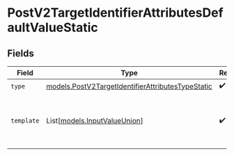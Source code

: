 # PostV2TargetIdentifierAttributesDefaultValueStatic


## Fields

| Field                                                                                                        | Type                                                                                                         | Required                                                                                                     | Description                                                                                                  | Example                                                                                                      |
| ------------------------------------------------------------------------------------------------------------ | ------------------------------------------------------------------------------------------------------------ | ------------------------------------------------------------------------------------------------------------ | ------------------------------------------------------------------------------------------------------------ | ------------------------------------------------------------------------------------------------------------ |
| `type`                                                                                                       | [models.PostV2TargetIdentifierAttributesTypeStatic](../models/postv2targetidentifierattributestypestatic.md) | :heavy_check_mark:                                                                                           | N/A                                                                                                          | static                                                                                                       |
| `template`                                                                                                   | List[[models.InputValueUnion](../models/inputvalueunion.md)]                                                 | :heavy_check_mark:                                                                                           | N/A                                                                                                          | [<br/>{<br/>"value": 5<br/>}<br/>]                                                                           |